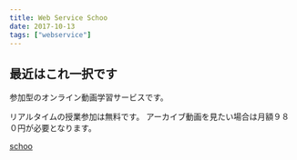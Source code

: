 ```yaml
---
title: Web Service Schoo
date: 2017-10-13
tags: ["webservice"]
---
```


## 最近はこれ一択です
参加型のオンライン動画学習サービスです。
<!--more-->
リアルタイムの授業参加は無料です。
アーカイブ動画を見たい場合は月額９８０円が必要となります。

[schoo](https://schoo.jp)
